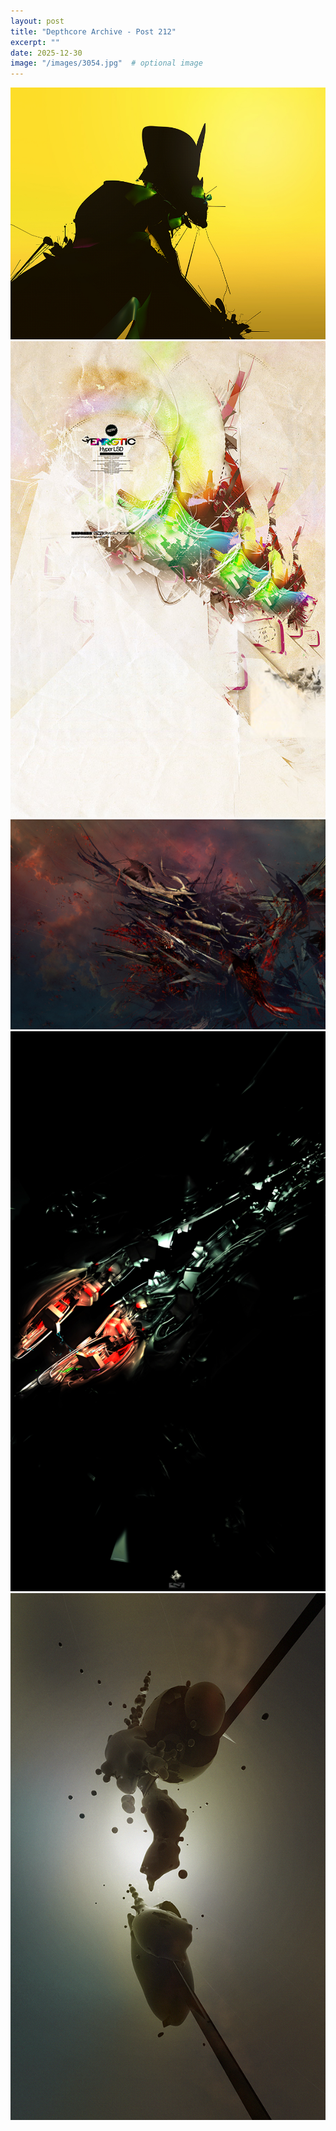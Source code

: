 ```yaml
---
layout: post
title: "Depthcore Archive - Post 212"
excerpt: ""
date: 2025-12-30
image: "/images/3054.jpg"  # optional image
---
```


<img src="/images/3054.jpg">
<img src="/images/3055.jpg" alt="3055.jpg"/>
<img src="/images/3061.jpg" alt="3061.jpg"/>
<img src="/images/3062.jpg" alt="3062.jpg"/>
<img src="/images/3063.jpg" alt="3063.jpg"/>
